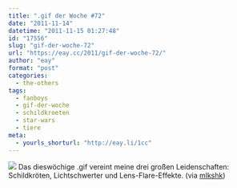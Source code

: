 ```yaml
---
title: ".gif der Woche #72"
date: "2011-11-14"
datetime: "2011-11-15 01:27:48"
id: "17556"
slug: "gif-der-woche-72"
url: "https://eay.cc/2011/gif-der-woche-72/"
author: "eay"
format: "post"
categories:
  - the-others
tags:
  - fanboys
  - gif-der-woche
  - schildkroeten
  - star-wars
  - tiere
meta:
  - yourls_shorturl: "http://eay.li/1cc"
---
```


![](https://eay.cc/uploads/2011/turtlesaber.gif) Das dieswöchige .gif vereint meine drei großen Leidenschaften: Schildkröten, Lichtschwerter und Lens-Flare-Effekte. (via [mlkshk](http://mlkshk.com/p/9A5F))

